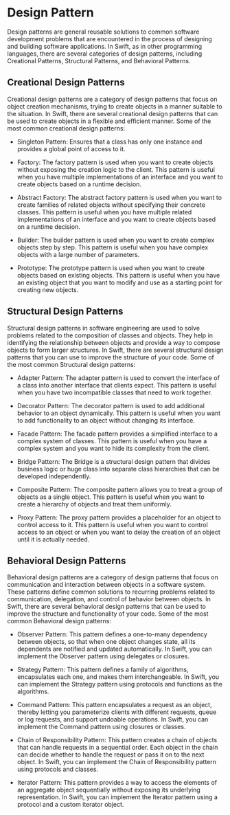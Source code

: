 # Design Pattern

Design patterns are general reusable solutions to common software development problems that are encountered in the process of designing and building software applications. In Swift, as in other programming languages, there are several categories of design patterns, including Creational Patterns, Structural Patterns, and Behavioral Patterns.

## Creational Design Patterns

Creational design patterns are a category of design patterns that focus on object creation mechanisms, trying to create objects in a manner suitable to the situation. In Swift, there are several creational design patterns that can be used to create objects in a flexible and efficient manner. Some of the most common creational design patterns:

* Singleton Pattern: Ensures that a class has only one instance and provides a global point of access to it.

* Factory: The factory pattern is used when you want to create objects without exposing the creation logic to the client. This pattern is useful when you have multiple implementations of an interface and you want to create objects based on a runtime decision.

* Abstract Factory: The abstract factory pattern is used when you want to create families of related objects without specifying their concrete classes. This pattern is useful when you have multiple related implementations of an interface and you want to create objects based on a runtime decision.

* Builder: The builder pattern is used when you want to create complex objects step by step. This pattern is useful when you have complex objects with a large number of parameters.

* Prototype: The prototype pattern is used when you want to create objects based on existing objects. This pattern is useful when you have an existing object that you want to modify and use as a starting point for creating new objects.

## Structural Design Patterns

Structural design patterns in software engineering are used to solve problems related to the composition of classes and objects. They help in identifying the relationship between objects and provide a way to compose objects to form larger structures. In Swift, there are several structural design patterns that you can use to improve the structure of your code. Some of the most common Structural design patterns:

* Adapter Pattern: The adapter pattern is used to convert the interface of a class into another interface that clients expect. This pattern is useful when you have two incompatible classes that need to work together.

* Decorator Pattern: The decorator pattern is used to add additional behavior to an object dynamically. This pattern is useful when you want to add functionality to an object without changing its interface.

* Facade Pattern: The facade pattern provides a simplified interface to a complex system of classes. This pattern is useful when you have a complex system and you want to hide its complexity from the client.

* Bridge Pattern: The Bridge is a structural design pattern that divides business logic or huge class into separate class hierarchies that can be developed independently.

* Composite Pattern: The composite pattern allows you to treat a group of objects as a single object. This pattern is useful when you want to create a hierarchy of objects and treat them uniformly.

* Proxy Pattern: The proxy pattern provides a placeholder for an object to control access to it. This pattern is useful when you want to control access to an object or when you want to delay the creation of an object until it is actually needed.

##  Behavioral Design Patterns

Behavioral design patterns are a category of design patterns that focus on communication and interaction between objects in a software system. These patterns define common solutions to recurring problems related to communication, delegation, and control of behavior between objects. In Swift, there are several behavioral design patterns that can be used to improve the structure and functionality of your code. Some of the most common Behavioral design patterns:

* Observer Pattern: This pattern defines a one-to-many dependency between objects, so that when one object changes state, all its dependents are notified and updated automatically. In Swift, you can implement the Observer pattern using delegates or closures.

* Strategy Pattern: This pattern defines a family of algorithms, encapsulates each one, and makes them interchangeable. In Swift, you can implement the Strategy pattern using protocols and functions as the algorithms.

* Command Pattern: This pattern encapsulates a request as an object, thereby letting you parameterize clients with different requests, queue or log requests, and support undoable operations. In Swift, you can implement the Command pattern using closures or classes.

* Chain of Responsibility Pattern: This pattern creates a chain of objects that can handle requests in a sequential order. Each object in the chain can decide whether to handle the request or pass it on to the next object. In Swift, you can implement the Chain of Responsibility pattern using protocols and classes.

* Iterator Pattern: This pattern provides a way to access the elements of an aggregate object sequentially without exposing its underlying representation. In Swift, you can implement the Iterator pattern using a protocol and a custom iterator object.
